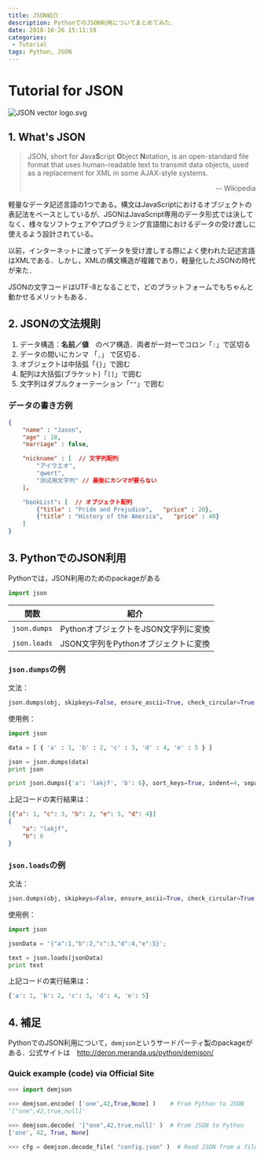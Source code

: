 ```yaml
---
title: JSON紹介
description: PythonでのJSON利用についてまとめてみた．
date: 2018-10-26 15:11:19
categories:
 - Tutorial
tags: Python, JSON
---
```


# Tutorial for JSON

![JSON vector logo.svg](https://upload.wikimedia.org/wikipedia/commons/thumb/c/c9/JSON_vector_logo.svg/160px-JSON_vector_logo.svg.png)

## 1. What's JSON

>  JSON, short for **J**ava**S**cript **O**bject **N**otation, is an open-standard file format that uses human-readable text to transmit data objects, used as a replacement for XML in some AJAX-style systems.
>
> <p align="right">-- Wikipedia</p>

 軽量なデータ記述言語の1つである。構文はJavaScriptにおけるオブジェクトの表記法をベースとしているが、JSONはJavaScript専用のデータ形式では決してなく、様々なソフトウェアやプログラミング言語間におけるデータの受け渡しに使えるよう設計されている。

以前，インターネットに渡ってデータを受け渡しする際によく使われた記述言語はXMLである．しかし，XMLの構文構造が複雑であり，軽量化したJSONの時代が来た．

JSONの文字コードはUTF-8となることで，どのプラットフォームでもちゃんと動かせるメリットもある．

## 2. JSONの文法規則

1. データ構造：**名前／値**　のペア構造．両者が一対一でコロン「`:`」で区切る
2. データの間いにカンマ 「`,`」 で区切る．
3. オブジェクトは中括弧「`{}`」で囲む
4. 配列は大括弧(ブラケット)「`[]`」で囲む
5. 文字列はダブルクォーテーション「`""`」で囲む

### データの書き方例

``` JSON
{
    "name" : "Jason",
    "age" : 18,
    "marriage" : false,

    "nickname" : [  // 文字列配列
        "アイウエオ",
        "qwert",
        "测试用文字列" // 最後にカンマが要らない
    ]，

    "bookList": [  // オブジェクト配列
        {"title" : "Pride and Prejudice",   "price" : 20},
        {"title" : "History of the America",   "price" : 40}
    ]        
}
```


## 3. PythonでのJSON利用

Pythonでは，JSON利用のためのpackageがある

``` python
import json
```



| 関数         | 紹介                                 |
| ------------ | ------------------------------------ |
| `json.dumps` | PythonオブジェクトをJSON文字列に変換 |
| `json.loads` | JSON文字列をPythonオブジェクトに変換 |

### `json.dumps`の例

文法：

```python
json.dumps(obj, skipkeys=False, ensure_ascii=True, check_circular=True, allow_nan=True, cls=None, indent=None, separators=None, encoding="utf-8", default=None, sort_keys=False, **kw)
```

使用例：
``` python
import json

data = [ { 'a' : 1, 'b' : 2, 'c' : 3, 'd' : 4, 'e' : 5 } ]

json = json.dumps(data)
print json

print json.dumps({'a': 'lakjf', 'b': 6}, sort_keys=True, indent=4, separators=(',', ': '))
```

上記コードの実行結果は：

``` json
[{"a": 1, "c": 3, "b": 2, "e": 5, "d": 4}]
{
    "a": "lakjf",
    "b": 6
}
```



### `json.loads`の例

文法：

```python
json.dumps(obj, skipkeys=False, ensure_ascii=True, check_circular=True, allow_nan=True, cls=None, indent=None, separators=None, encoding="utf-8", default=None, sort_keys=False, **kw)
```

使用例：

```python
import json

jsonData = '{"a":1,"b":2,"c":3,"d":4,"e":5}';

text = json.loads(jsonData)
print text
```

上記コードの実行結果は：

```python
{'a': 1, 'b': 2, 'c': 3, 'd': 4, 'e': 5}
```



## 4. 補足

PythonでのJSON利用について，`demjson`というサードパーティ製のpackageがある．公式サイトは　http://deron.meranda.us/python/demjson/

### Quick example (code) via Official Site

```python
>>> import demjson

>>> demjson.encode( ['one',42,True,None] )    # From Python to JSON
'["one",42,true,null]'

>>> demjson.decode( '["one",42,true,null]' )  # From JSON to Python
['one', 42, True, None]

>>> cfg = demjson.decode_file( "config.json" )  # Read JSON from a file
```
